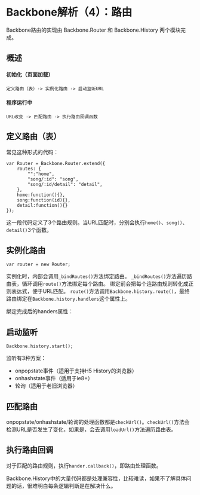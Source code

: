 # Backbone解析（4）：路由

Backbone路由的实现由 Backbone.Router 和 Backbone.History 两个模块完成。 

## 概述
#### 初始化（页面加载）

```flow
定义路由（表）-> 实例化路由 -> 启动监听URL

```

#### 程序运行中

```flow
URL改变 -> 匹配路由 -> 执行路由回调函数

```

## 定义路由（表）
常见这种形式的代码：
```
var Router = Backbone.Router.extend({
    routes: {
        "":"home",
        "song/:id": "song",
        "song/:id/detail": "detail",
    },
    home:function(){},
    song:function(id){},
    detail:function(){}
});
```
这一段代码定义了3个路由规则。当URL匹配时，分别会执行`home()`、`song()`、`detail()`3个函数。

## 实例化路由
```
var router = new Router;
```
实例化时，内部会调用`_bindRoutes()`方法绑定路由。
`_bindRoutes()`方法遍历路由表，循环调用`route()`方法绑定每个路由。
绑定前会把每个连路由规则转化成正则表达式，便于URL匹配。
`route()`方法调用`Backbone.history.route()`，最终路由绑定在`Backbone.history.handlers`这个属性上。

绑定完成后的handers属性：
 
## 启动监听
```
Backbone.history.start();
```
监听有3种方案：
- onpopstate事件（适用于支持H5 History的浏览器）
- onhashstate事件（适用于ie8+）
- 轮询（适用于老旧浏览器）

## 匹配路由
onpopstate/onhashstate/轮询的处理函数都是`checkUrl()`。`checkUrl()`方法会检测URL是否发生了变化，如果是，会去调用`loadUrl()`方法遍历路由表。

## 执行路由回调
对于匹配的路由规则，执行`hander.callback()`，即路由处理函数。


Backbone.History中的大量代码都是处理兼容性，比较难读，如果不了解具体问题的话，很难明白每条逻辑判断是在解决什么。